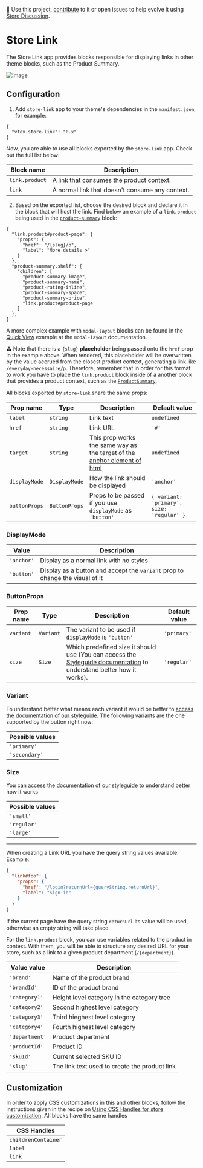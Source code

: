📢 Use this project, [contribute](https://github.com/vtex-apps/product-summary) to it or open issues to help evolve it using [Store Discussion](https://github.com/vtex-apps/store-discussion).

# Store Link

The Store Link app provides blocks responsible for displaying links in other theme blocks, such as the Product Summary. 

![image](https://user-images.githubusercontent.com/8517023/73387868-f1b36f80-42af-11ea-8e24-3045d2c819b4.png)

## Configuration

1. Add `store-link` app to your theme's dependencies in the `manifest.json`, for example:

```jsonc
{
  "vtex.store-link": "0.x"
}
```

Now, you are able to use all blocks exported by the `store-link` app. Check out the full list below:

| Block name     | Description                                     |
| -------------- | ----------------------------------------------- |
| `link.product` | A link that consumes the product context.       |
| `link`         | A normal link that doesn't consume any context. |

2. Based on the exported list, choose the desired block and declare it in the block that will host the link. Find below an example of a `link.product` being used in the [`product-summary`](https://vtex.io/docs/components/product/vtex.product-summary) block:

```jsonc
{
  "link.product#product-page": {
    "props": {
      "href": "/{slug}/p",
      "label": "More details >"
    }
  },
  "product-summary.shelf": {
    "children": [
      "product-summary-image",
      "product-summary-name",
      "product-rating-inline",
      "product-summary-space",
      "product-summary-price",
      "link.product#product-page
    ]
  },
}
```

A more complex example with `modal-layout` blocks can be found in the [Quick View](https://github.com/vtex-apps/modal-layout/blob/master/docs/README.md#modal-layout) example at the `modal-layout` documentation.

:warning: Note that there is a `{slug}` **placeholder** being passed onto the `href` prop in the example above. When rendered, this placeholder will be overwritten by the value accrued from the closest product context, generating a link like `/everyday-necessaire/p`. Therefore, remember that in order for this format to work you have to place the `link.product` block inside of a another block that provides a product context, such as the [`ProductSummary`](https://vtex.io/docs/components/product/vtex.product-summary).

All blocks exported by `store-link` share the same props:

| Prop name | Type     | Description                                                                                                                             | Default value |
| --------- | -------- | --------------------------------------------------------------------------------------------------------------------------------------- | ------------- |
| `label`   | `string` | Link text                                                                                                                               | `undefined`   |
| `href`    | `string` | Link URL                                                                                                                                | `'#'`         |
| `target`  | `string` | This prop works the same way as the target of the [anchor element of html](https://developer.mozilla.org/pt-BR/docs/Web/HTML/Element/a) | `undefined`   |
| `displayMode` | `DisplayMode` | How the link should be displayed | `'anchor'` |
| `buttonProps` | `ButtonProps` | Props to be passed if you use `displayMode` as `'button'` | `{ variant: 'primary', size: 'regular' }` |

### DisplayMode

| Value | Description |
| --- | --- |
| `'anchor'` | Display as a normal link with no styles |
| `'button'` | Display as a button and accept the `variant` prop to change the visual of it |

### ButtonProps
| Prop name | Type | Description | Default value |
| --- | --- | --- | --- |
| `variant` | `Variant` | The variant to be used if `displayMode` is `'button'` | `'primary'` |
| `size` | `Size` | Which predefined size it should use (You can access the [Styleguide documentation](https://styleguide.vtex.com/#/Components/Forms/Button) to understand better how it works). | `'regular'` |

### Variant

To understand better what means each variant it would be better to [access the documentation of our styleguide](https://styleguide.vtex.com/#/Components/Forms/Button). The following variants are the one supported by the button right now:

| Possible values |
| --- |
| `'primary'` |
| `'secondary'` |

### Size

You can [access the documentation of our styleguide](https://styleguide.vtex.com/#/Components/Forms/Button) to understand better how it works

| Possible values |
| --- |
| `'small'` |
| `'regular'` |
| `'large'` |

---

When creating a Link URL you have the query string values available. Example:

```json
{
  "link#foo": {
    "props": {
      "href": "/login?returnUrl={queryString.returnUrl}",
      "label": "Sign in"
    }
  }
}
```

If the current page have the query string `returnUrl` its value will be used, otherwise an empty string will take place.

For the `link.product` block, you can use variables related to the product in context. With them, you will be able to structure any desired URL for your store, such as a link to a given product department (`/{department}`).

| Value value    | Description                                   |
| -------------- | --------------------------------------------- |
| `'brand'`      | Name of the product brand                     |
| `'brandId'`    | ID of the product brand                       |
| `'category1'`  | Height level category in the category tree    |
| `'category2'`  | Second highest level category                 |
| `'category3'`  | Third hieghest level category                 |
| `'category4'`  | Fourth highest level category                 |
| `'department'` | Product department                            |
| `'productId'`  | Product ID                                    |
| `'skuId'`      | Current selected SKU ID                       |
| `'slug'`       | The link text used to create the product link |

## Customization

In order to apply CSS customizations in this and other blocks, follow the instructions given in the recipe on [Using CSS Handles for store customization](https://vtex.io/docs/recipes/style/using-css-handles-for-store-customization). All blocks have the same handles

| CSS Handles         |
| ------------------- |
| `childrenContainer` |
| `label`             |
| `link`              |
